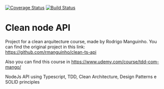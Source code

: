 [![Coverage Status](https://coveralls.io/repos/github/MarceloSavian/course_project/badge.svg?branch=master)](https://coveralls.io/github/MarceloSavian/course_project?branch=master)
[![Build Status](https://travis-ci.com/MarceloSavian/course_project.svg?branch=master)](https://travis-ci.com/MarceloSavian/course_project)

# **Clean node API**

Project for a clean arquitecture course, made by Rodrigo Manguinho.
You can find the original project in this link: https://github.com/rmanguinho/clean-ts-api

Also you can find this course in https://www.udemy.com/course/tdd-com-mango/

NodeJs API using Typescript, TDD, Clean Architecture, Design Patterns e SOLID principles